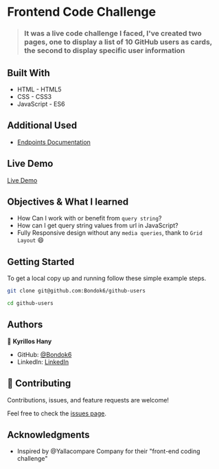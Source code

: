 # Frontend Code Challenge

> ### It was a live code challenge I faced, I've created two pages, one to display a list of 10 GitHub users as cards, the second to display specific user information 


## Built With

- HTML - HTML5
- CSS - CSS3
- JavaScript - ES6

## Additional Used

- [Endpoints Documentation](https://docs.github.com/en/rest/users/users#list-users) 

## Live Demo

[Live Demo](https://github-users-navy.vercel.app/)

## Objectives & What I learned

- How Can I work with or benefit from `query string`?
- How can I get query string values from url in JavaScript?
- Fully Responsive design without any `media queries`, thank to `Grid Layout` 😄 


## Getting Started

To get a local copy up and running follow these simple example steps.

```bash
git clone git@github.com:Bondok6/github-users
```

```bash
cd github-users
```

## Authors

👤 **Kyrillos Hany**

- GitHub: [@Bondok6](https://github.com/Bondok6)
- LinkedIn: [LinkedIn](https://linkedin.com/in/linkedinhandle)

## 🤝 Contributing

Contributions, issues, and feature requests are welcome!

Feel free to check the [issues page](../../issues/).

## Acknowledgments

- Inspired by @Yallacompare Company for their "front-end coding challenge"
